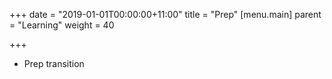 +++
date = "2019-01-01T00:00:00+11:00"
title = "Prep"
[menu.main]
parent = "Learning"
weight = 40

+++
* Prep transition